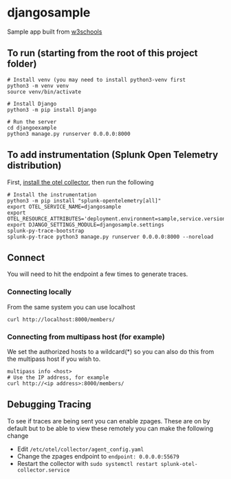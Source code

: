 # djangosample

Sample app built from [w3schools](https://www.w3schools.com/django/index.php)

## To run (starting from the root of this project folder)
```
# Install venv (you may need to install python3-venv first
python3 -m venv venv
source venv/bin/activate

# Install Django
python3 -m pip install Django

# Run the server
cd djangoexample
python3 manage.py runserver 0.0.0.0:8000
```

## To add instrumentation (Splunk Open Telemetry distribution)
First, [install the otel collector](https://docs.splunk.com/observability/en/gdi/get-data-in/compute/linux.html), then run the following
```
# Install the instrumentation
python3 -m pip install "splunk-opentelemetry[all]"
export OTEL_SERVICE_NAME=djangosample
export OTEL_RESOURCE_ATTRIBUTES='deployment.environment=sample,service.version=1.0'
export DJANGO_SETTINGS_MODULE=djangosample.settings
splunk-py-trace-bootstrap
splunk-py-trace python3 manage.py runserver 0.0.0.0:8000 --noreload
```

## Connect
You will need to hit the endpoint a few times to generate traces.

### Connecting locally
From the same system you can use localhost
```
curl http://localhost:8000/members/
```

### Connecting from multipass host (for example)
We set the authorized hosts to a wildcard(*) so you can also do this from the multipass host if you wish to.
```
multipass info <host>
# Use the IP address, for example
curl http://<ip address>:8000/members/
```

## Debugging Tracing
To see if traces are being sent you can enable zpages. These are on by default but to be able to view these remotely you can make the following change
* Edit `/etc/otel/collector/agent_config.yaml`
* Change the zpages endpoint to `endpoint: 0.0.0.0:55679`
* Restart the collector with `sudo systemctl restart splunk-otel-collector.service`
